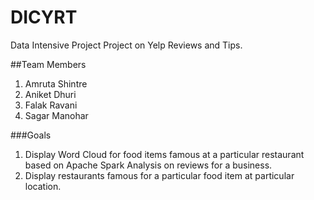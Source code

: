 # DICYRT
Data Intensive Project Project on Yelp Reviews and Tips.

##Team Members 
1. Amruta Shintre
2. Aniket Dhuri
3. Falak Ravani
4. Sagar Manohar


###Goals
1. Display Word Cloud for food items famous at a particular restaurant based on Apache Spark Analysis on reviews for a business.
2. Display restaurants famous for a particular food item at particular location.



